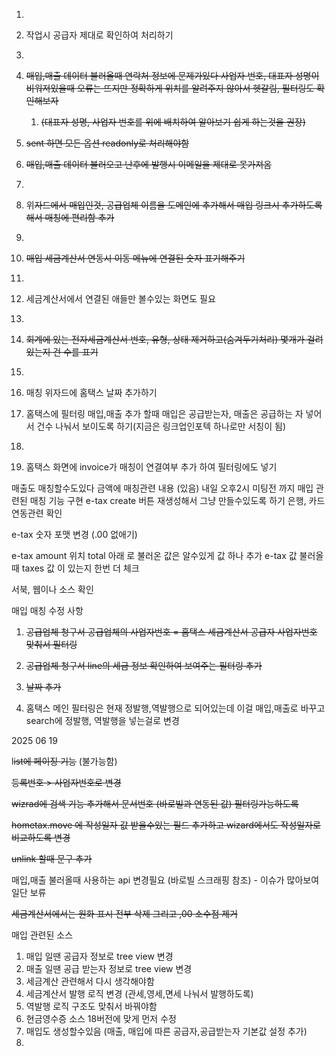 1. 
2. 작업시 공급자 제대로 확인하여 처리하기
3. 
4. ~~매입,매출 데이터 불러올때 연락처 정보에 문제가있다 사업자 번호, 대표자 성명이 비워저있을때 오류는 뜨지만 정확하게 위치를 알려주지 않아서 헷갈림, 필터링도 확인해보자~~
	1. ~~(대표자 성명, 사업자 번호를 위에 배치하여 알아보기 쉽게 하는것을 권장)~~


5. ~~sent 하면 모든 옵션 readonly로 처리해야함~~


6. ~~매입,매출 데이터 불러오고 난후에 발행시 이메일을 제대로 못가져옴~~
7. 
8. 위~~자드에서 매입인것, 공급업체 이름을 도메인에 추가해서 매입 링크시 추가하도록 해서 매칭에 편리함 추가~~
9. 
10. ~~매입 세금계산서 연동시 이동 메뉴에 연결된 숫자 표기해주기~~
11. 
12. 세금계산서에서 연결된 애들만 볼수있는 화면도 필요
13. 
14. ~~회계에 있는 전자세금계산서 번호, 유형, 상태 제거하고(숨겨두기처리) 몇개가 걸려있는지 건 수를 표기~~
15. 
16. 매칭 위자드에 홈택스 날짜 추가하기
    
17. 홈택스에 필터링 매입,매출 추가 할때 매입은 공급받는자, 매출은 공급하는 자 넣어서 건수 나눠서 보이도록 하기(지금은 링크업인포텍 하나로만 서칭이 됨)
18. 
19. 홈택스 화면에 invoice가 매칭이 연결여부 추가 하여 필터링에도 넣기


매출도 매칭할수도있다 
금액에 매칭관련 내용 (있음)
내일 오후2시 미팅전 까지 매입 관련된 매칭 기능 구현 
e-tax create 버튼 재생성해서 그냥 만들수있도록 하기
은행, 카드 연동관련 확인

e-tax 숫자 포맷 변경 (.00 없애기)

e-tax amount 위치 total 아래 로 
불러온 값은 알수있게 값 하나 추가
e-tax 값 불러올때 taxes 값 이 있는지 한번 더 체크


서북, 웹이나 소스 확인


매입 매칭 수정 사항

1. ~~공급업체 청구서 공급업체의 사업자번호 = 홈택스 세금계산서 공급자 사업자번호  맞춰서 필터링~~

2. ~~공급업체 청구서 line의 세금 정보 확인하여 보여주는 필터링 추가~~

3. ~~날짜 추가~~

4. 홈택스 메인 필터링은 현재 정발행,역발행으로 되어있는데 이걸 매입,매출로 바꾸고 search에 정발행, 역발행을 넣는걸로 변경


2025 06 19

l~~ist에 페이징 기능~~ (불가능함)

~~등록번호 > 사업자번호로 변경~~

~~wizrad에 검색 기능 추가해서 문서번호 (바로빌과 연동된 값) 필터링가능하도록~~

~~hometax.move 에 작성일자 값 받을수있는 필드 추가하고 wizard에서도 작성일자로 비교하도록 변경~~

~~unlink 할때 문구 추가~~

매입,매출 불러올때 사용하는 api 변경필요 (바로빌 스크래핑 참조) - 이슈가 많아보여 일단 보류

~~세금계산서에서는 원화 표시 전부 삭제 그리고 ,00 소수점 제거~~

매입 관련된 소스

1. 매입 일땐 공급자 정보로 tree view 변경
2. 매출 일땐 공급 받는자 정보로 tree view 변경
3. 세금계산 관련해서 다시 생각해야함
4. 세금계산서 발행 로직 변경 (관세,영세,면세 나눠서 발행하도록)
5. 역발행 로직 구조도 맞춰서 바꿔야함
6. 현금영수증 소스 18버전에 맞게 먼저 수정
7. 매입도 생성할수있음 (매출, 매입에 따른 공급자,공급받는자 기본값 설정 추가)
8. 